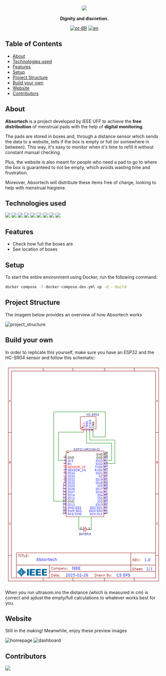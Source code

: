 <br>

<div align="center">
  <img src="https://github.com/user-attachments/assets/713fc918-6b07-437f-9094-8bcc0bb4d03e" width="300">

  <p align="center">
    <strong>Dignity and discretion.</strong>
  </p>

  [![pt-BR](https://img.shields.io/badge/lang-pt--BR-green.svg)](./docs/README.pt-BR.md)
  [![en](https://img.shields.io/badge/lang-en-red.svg)](./README.md)
</div>

## Table of Contents

- [About](#about)
- [Technologies used](#technologies-used)
- [Features](#features)
- [Setup](#setup)
- [Project Structure](#project-structure)
- [Build your own](#build-your-own)
- [Website](#website)
- [Contributors](#contributors)

## About

**Absortech** is a project developed by IEEE UFF to achieve the **free distribuition** of menstrual pads with the help of **digital monitoring**.
<br>

The pads are stored in boxes and, through a distance sensor which sends the data to a website, tells if the box is empty or full (or somewhere in between). This way, it's easy to monitor when it's time to refill it without constant manual checking.

Plus, the website is also meant for people who need a pad to go to where the box is guaranteed to not be empty, which avoids wasting time and frustration.

Moreover, Absortech will distribute these items free of charge, looking to help with menstrual hiegiene.

## Technologies used

<img src="https://cdn.jsdelivr.net/gh/devicons/devicon@latest/icons/python/python-original.svg" width=40px/>
<img src="https://cdn.jsdelivr.net/gh/devicons/devicon@latest/icons/django/django-plain.svg" width=40 />
<img src="https://cdn.jsdelivr.net/gh/devicons/devicon@latest/icons/arduino/arduino-original.svg" width=40/>
<img src="https://cdn.jsdelivr.net/gh/devicons/devicon@latest/icons/amazonwebservices/amazonwebservices-original-wordmark.svg" width=40 />
<img src="https://cdn.jsdelivr.net/gh/devicons/devicon@latest/icons/html5/html5-original.svg" width=40 />
<img src="https://cdn.jsdelivr.net/gh/devicons/devicon@latest/icons/css3/css3-original.svg" width=40/>
<img src="https://cdn.jsdelivr.net/gh/devicons/devicon@latest/icons/react/react-original.svg" width=40/>
<img src="https://cdn.jsdelivr.net/gh/devicons/devicon@latest/icons/docker/docker-original.svg" width=40/>
<img src="https://cdn.jsdelivr.net/gh/devicons/devicon@latest/icons/nginx/nginx-original.svg" width=40/>

## Features

- Check how full the boxes are
- See location of boxes

## Setup

To start the entire environment using Docker, run the following command:

```sh
docker compose -f docker-compose.dev.yml up -d --build
```

## Project Structure

The imagem below provides an overview of how Absortech works

![project_structure](https://github.com/user-attachments/assets/809595d4-08e9-43c8-aa3e-edba56d2ad97)

## Build your own

In order to replicate this yourself, make sure you have an ESP32 and the HC-SR04 sensor and follow this schematic:

![schematic_absortech](https://raw.githubusercontent.com/gaabpng/Absortech/refs/heads/main/assets/schematic_absortech.png)

When you run ultrasom.ino the distance (which is measured in cm) is correct and ajdust the empty/full calculations to whatever works best for you.

## Website

Still in the making! Meanwhile, enjoy these preview images

![homepage](https://github.com/user-attachments/assets/915cb1be-3204-4811-8952-ea53ce6bb475)
![dashboard](https://github.com/user-attachments/assets/012f59c1-43db-4714-8ea1-28841bf5c9d7)

## Contributors

<a href="https://github.com/gaabpng/Absortech/graphs/contributors">
  <img src="https://contrib.rocks/image?repo=gaabpng/Absortech" />
</a>
